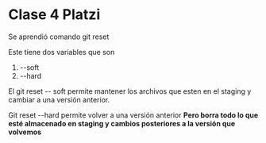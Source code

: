 # Clase 4 Platzi

Se aprendió comando git reset 

Este tiene dos variables que son 

1. --soft 
2. --hard 

El git reset -- soft permite mantener los archivos que esten en el staging y cambiar a una versión anterior.

Git reset --hard permite volver a una versión anterior __Pero borra todo lo que esté almacenado en staging y cambios posteriores a la versión que volvemos__ 

